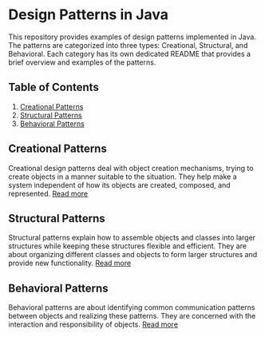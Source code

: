# Design Patterns in Java

This repository provides examples of design patterns implemented in Java. The patterns are categorized into three types: Creational, Structural, and Behavioral. Each category has its own dedicated README that provides a brief overview and examples of the patterns.

## Table of Contents

1. [Creational Patterns](./creational/README.md)
2. [Structural Patterns](./structural/README.md)
3. [Behavioral Patterns](./behavioral/README.md)

## Creational Patterns

Creational design patterns deal with object creation mechanisms, trying to create objects in a manner suitable to the situation. They help make a system independent of how its objects are created, composed, and represented. [Read more](./creational/README.md)

## Structural Patterns

Structural patterns explain how to assemble objects and classes into larger structures while keeping these structures flexible and efficient. They are about organizing different classes and objects to form larger structures and provide new functionality. [Read more](./structural/README.md)

## Behavioral Patterns

Behavioral patterns are about identifying common communication patterns between objects and realizing these patterns. They are concerned with the interaction and responsibility of objects. [Read more](./behavioral/README.md)
